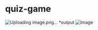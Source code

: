 # quiz-game
![Uploading image.png…]()
*output
![Image](https://github.com/user-attachments/assets/9b2f0dd6-77f5-4129-a969-6125bfa0aadc)
